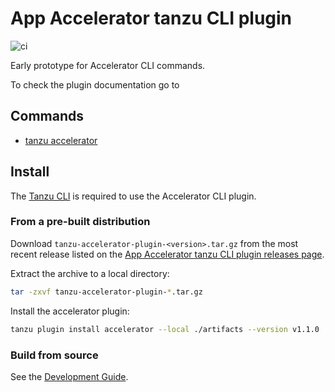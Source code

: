 # App Accelerator tanzu CLI plugin

![ci](https://github.com/pivotal/acc-tanzu-cli/actions/workflows/ci.yaml/badge.svg?branch=main)

Early prototype for Accelerator CLI commands.

To check the plugin documentation go to 

## Commands

- [tanzu accelerator](./cmd/plugin/accelerator/README.md)

## Install

The [Tanzu CLI](https://docs.vmware.com/en/VMware-Tanzu-Application-Platform/0.1/tap-0-1/GUID-install.html#install-the-tanzu-cli-and-package-plugin-4) is required to use the Accelerator CLI plugin.

### From a pre-built distribution

Download `tanzu-accelerator-plugin-<version>.tar.gz` from the most recent release listed on the [App Accelerator tanzu CLI plugin releases page](https://github.com/pivotal/acc-tanzu-cli/releases).

Extract the archive to a local directory:

```sh
tar -zxvf tanzu-accelerator-plugin-*.tar.gz
```

Install the accelerator plugin:

```sh
tanzu plugin install accelerator --local ./artifacts --version v1.1.0
```

### Build from source

See the [Development Guide](./DEVELOPMENT.md).
